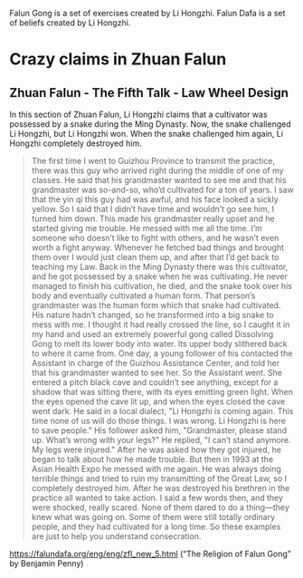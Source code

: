 Falun Gong is a set of exercises created by Li Hongzhi. Falun Dafa is a set of beliefs created by Li Hongzhi.

# Crazy claims in Zhuan Falun

## Zhuan Falun - The Fifth Talk - Law Wheel Design
In this section of Zhuan Falun, Li Hongzhi claims that a cultivator was possessed by a snake during the Ming Dynasty. Now, the snake challenged Li Hongzhi, but Li Hongzhi won. When the snake challenged him again, Li Hongzhi completely destroyed him.

> The first time I went to Guizhou Province to transmit the practice, there was this guy who arrived right during the middle of one of my classes. He said that his grandmaster wanted to see me and that his grandmaster was so-and-so, who’d cultivated for a ton of years. I saw that the yin qi this guy had was awful, and his face looked a sickly yellow. So I said that I didn’t have time and wouldn’t go see him, I turned him down. This made his grandmaster really upset and he started giving me trouble. He messed with me all the time. I’m someone who doesn’t like to fight with others, and he wasn’t even worth a fight anyway. Whenever he fetched bad things and brought them over I would just clean them up, and after that I’d get back to teaching my Law.
Back in the Ming Dynasty there was this cultivator, and he got possessed by a snake when he was cultivating. He never managed to finish his cultivation, he died, and the snake took over his body and eventually cultivated a human form. That person’s grandmaster was the human form which that snake had cultivated. His nature hadn’t changed, so he transformed into a big snake to mess with me. I thought it had really crossed the line, so I caught it in my hand and used an extremely powerful gong called Dissolving Gong to melt its lower body into water. Its upper body slithered back to where it came from.
One day, a young follower of his contacted the Assistant in charge of the Guizhou Assistance Center, and told her that his grandmaster wanted to see her. So the Assistant went. She entered a pitch black cave and couldn’t see anything, except for a shadow that was sitting there, with its eyes emitting green light. When the eyes opened the cave lit up, and when the eyes closed the cave went dark. He said in a local dialect, "Li Hongzhi is coming again. This time none of us will do those things. I was wrong. Li Hongzhi is here to save people." His follower asked him, "Grandmaster, please stand up. What’s wrong with your legs?" He replied, "I can’t stand anymore. My legs were injured." After he was asked how they got injured, he began to talk about how he made trouble. But then in 1993 at the Asian Health Expo he messed with me again. He was always doing terrible things and tried to ruin my transmitting of the Great Law, so I completely destroyed him. After he was destroyed his brethren in the practice all wanted to take action. I said a few words then, and they were shocked, really scared.
None of them dared to do a thing—they knew what was going on. Some of them were still totally ordinary people, and they had cultivated for a long time. So these examples are just to help you understand consecration.
>
https://falundafa.org/eng/eng/zfl_new_5.html
(“The Religion of Falun Gong” by Benjamin Penny)
